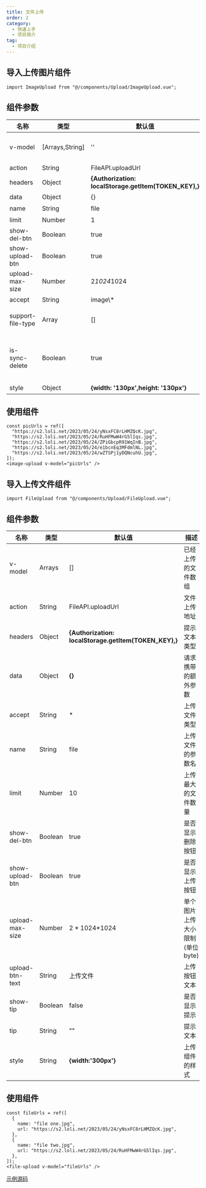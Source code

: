```yaml
---
title: 文件上传
order: 2
category:
  - 快速上手
  - 项目简介
tag:
  - 项目介绍
---
```


## 导入上传图片组件

```vue
import ImageUpload from "@/components/Upload/ImageUpload.vue";
```
<!--  -->

## 组件参数

| 名称                | 类型              | 默认值                                                   | 描述                                                 |
|-------------------|-----------------|-------------------------------------------------------|----------------------------------------------------|
| v-model           | [Arrays,String] | ''                                                    | 已经上传的图片(limit大于1时为数组，等于1时是字符串）                     |
| action            | String          | FileAPI.uploadUrl                                     | 文件上传地址                                             |
| headers           | Object          | **{Authorization: localStorage.getItem(TOKEN_KEY),}** | 文件上传请求头                                            |
| data              | Object          | {}                                                    | 请求携带的额外参数                                          |
| name              | String          | file                                                  | 上传文件的参数名                                           |
| limit             | Number          | 1                                                     | 上传最大的图片数量                                          |
| show-del-btn      | Boolean         | true                                                  | 是否显示删除按钮                                           |
| show-upload-btn   | Boolean         | true                                                  | 是否显示上传按钮                                           |
| upload-max-size   | Number          | 2*1024*1024                                           | 单个图片上传大小限制(单位 byte)                                |
| accept            | String          | image\\*                                              | 上传文件类型                                             |
| support-file-type | Array           | []                                                    | 支持的文件类型,默认支持所有图片格式,eg:['png','jpg','jpeg','gif']   |
| is-sync-delete    | Boolean         | true                                                  | 是否同步删除服务端文件(默认是，如果为否，则只会删除当前上传的图片，已经上传到服务端到图片不会删除) |
| style             | Object          | **{width: '130px',height: '130px'}**                  | 上传组件的样式                                            |

## 使用组件
```vue
const picUrls = ref([
  "https://s2.loli.net/2023/05/24/yNsxFC8rLHMZQcK.jpg",
  "https://s2.loli.net/2023/05/24/RuHFMwW4rG5lIqs.jpg",
  "https://s2.loli.net/2023/05/24/ZPiGbcpR91WqInB.jpg",
  "https://s2.loli.net/2023/05/24/e1bcnEq3MFdmlNL.jpg",
  "https://s2.loli.net/2023/05/24/wZTSPj1yDQNcuhU.jpg",
]);
<image-upload v-model="picUrls" />
```

## 导入上传文件组件

```vue
import FileUpload from "@/components/Upload/FileUpload.vue";
```

## 组件参数

| 名称            | 类型    | 默认值                                              | 描述                            |
| --------------- | ------- | -------------------------------------------------  | ------------------------------- |
| v-model         | Arrays  | []                                                 | 已经上传的文件数组              |
| action          | String  | FileAPI.uploadUrl                                  | 文件上传地址                    |
| headers         | Object  | **{Authorization: localStorage.getItem(TOKEN_KEY),}**| 提示文本类型                    |
| data            | Object  | **{}**                                            | 请求携带的额外参数              |
| accept           | String |  *                                                | 上传文件类型 |
| name            | String  | file                                              | 上传文件的参数名                |
| limit           | Number  | 10                                                | 上传最大的文件数量              |
| show-del-btn    | Boolean | true                                              | 是否显示删除按钮                |
| show-upload-btn | Boolean | true                                              | 是否显示上传按钮                |
| upload-max-size | Number  | 2 * 1024*1024                                     | 单个图片上传大小限制(单位 byte) |
| upload-btn-text | String  | 上传文件                                           | 上传按钮文本                    |
| show-tip        | Boolean | false                                             | 是否显示提示                    |
| tip             | String  |       ""                                          | 提示文本                        |
| style           | String  | **{width:'300px'}**                                   | 上传组件的样式                  |

## 使用组件
```vue
const fileUrls = ref([
  {
    name: "file one.jpg",
    url: "https://s2.loli.net/2023/05/24/yNsxFC8rLHMZQcK.jpg",
  },
  {
    name: "file two.jpg",
    url: "https://s2.loli.net/2023/05/24/RuHFMwW4rG5lIqs.jpg",
  },
]);
<file-upload v-model="fileUrls" />
```

[示例源码](https://gitee.com/youlaiorg/vue3-element-admin/blob/master/src/views/demo/upload.vue)
